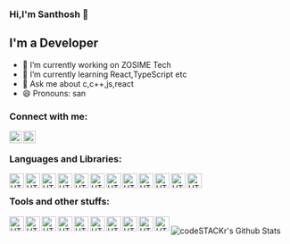 ### Hi,I'm Santhosh 👋

## I'm a Developer



- 🔭 I’m currently working on ZOSIME Tech
- 🌱 I’m currently learning React,TypeScript etc
- 💬 Ask me about c,c++,js,react
- 😄 Pronouns: san

### Connect with me:

[<img align="left" alt="sank2000 | Twitter" width="22px" src="https://cdn.jsdelivr.net/npm/simple-icons@v3/icons/twitter.svg" />][twitter]
[<img align="left" alt="sank2000 | Instagram" width="22px" src="https://cdn.jsdelivr.net/npm/simple-icons@v3/icons/instagram.svg" />][instagram]

<br />

### Languages and Libraries:

<img align="left" alt="HTML5" width="26px" src="https://raw.githubusercontent.com/sank2000/Tech-stuffs/master/PNG/javascript.png" />
<img align="left" alt="HTML5" width="26px" src="https://raw.githubusercontent.com/sank2000/Tech-stuffs/master/PNG/java.png" />
<img align="left" alt="HTML5" width="26px" src="https://raw.githubusercontent.com/sank2000/Tech-stuffs/master/PNG/c.png" />
<img align="left" alt="HTML5" width="26px" src="https://raw.githubusercontent.com/sank2000/Tech-stuffs/master/PNG/cplusplus.png" />
<img align="left" alt="HTML5" width="26px" src="https://raw.githubusercontent.com/sank2000/Tech-stuffs/master/PNG/python.png" />
<img align="left" alt="HTML5" width="26px" src="https://raw.githubusercontent.com/sank2000/Tech-stuffs/master/PNG/html5.png" />
<img align="left" alt="HTML5" width="26px" src="https://raw.githubusercontent.com/sank2000/Tech-stuffs/master/PNG/css3.png" />
<img align="left" alt="HTML5" width="26px" src="https://raw.githubusercontent.com/sank2000/Tech-stuffs/master/PNG/react.png" />
<img align="left" alt="HTML5" width="26px" src="https://raw.githubusercontent.com/sank2000/Tech-stuffs/master/PNG/bootstrap.png" />
<img align="left" alt="HTML5" width="26px" src="https://raw.githubusercontent.com/sank2000/Tech-stuffs/master/PNG/sass.png" />
<img align="left" alt="HTML5" width="26px" src="https://raw.githubusercontent.com/sank2000/Tech-stuffs/master/PNG/jquery.png" />
<img align="left" alt="HTML5" width="26px" src="https://raw.githubusercontent.com/sank2000/Tech-stuffs/master/PNG/node-dot-js.png" />


<br />

### Tools and other stuffs:

<img align="left" alt="HTML5" width="26px" src="https://raw.githubusercontent.com/sank2000/Tech-stuffs/master/PNG/python.png" />
<img align="left" alt="HTML5" width="26px" src="https://raw.githubusercontent.com/sank2000/Tech-stuffs/master/PNG/python.png" />
<img align="left" alt="HTML5" width="26px" src="https://raw.githubusercontent.com/sank2000/Tech-stuffs/master/PNG/python.png" />
<img align="left" alt="HTML5" width="26px" src="https://raw.githubusercontent.com/sank2000/Tech-stuffs/master/PNG/python.png" />
<img align="left" alt="HTML5" width="26px" src="https://raw.githubusercontent.com/sank2000/Tech-stuffs/master/PNG/python.png" />
<img align="left" alt="HTML5" width="26px" src="https://raw.githubusercontent.com/sank2000/Tech-stuffs/master/PNG/python.png" />
<img align="left" alt="HTML5" width="26px" src="https://raw.githubusercontent.com/sank2000/Tech-stuffs/master/PNG/python.png" />
<img align="left" alt="HTML5" width="26px" src="https://raw.githubusercontent.com/sank2000/Tech-stuffs/master/PNG/python.png" />
<img align="left" alt="HTML5" width="26px" src="https://raw.githubusercontent.com/sank2000/Tech-stuffs/master/PNG/python.png" />
<img align="left" alt="HTML5" width="26px" src="https://raw.githubusercontent.com/sank2000/Tech-stuffs/master/PNG/python.png" />


<br />

<img align="left" alt="codeSTACKr's Github Stats" src="https://github-readme-stats.codestackr.vercel.app/api?username=sank2000&show_icons=true&hide_border=true" />


[twitter]: https://twitter.com/santhoshvelr
[instagram]: https://instagram.com/santhoshvelr

